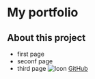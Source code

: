 # My portfolio
## About this project
- first page
- seconf page
- third page
![Icon](https://www.google.com/url?sa=i&url=https%3A%2F%2Fwww.flaticon.com%2Ffree-icon%2Fgithub-logo_25231&psig=AOvVaw3kQegIXvjyU6aN64n0je7O&ust=1740550612234000&source=images&cd=vfe&opi=89978449&ved=0CBEQjRxqFwoTCMDo0bqW3osDFQAAAAAdAAAAABAE)
[GitHub](https://github.com/EmyYeon/Portfolio)